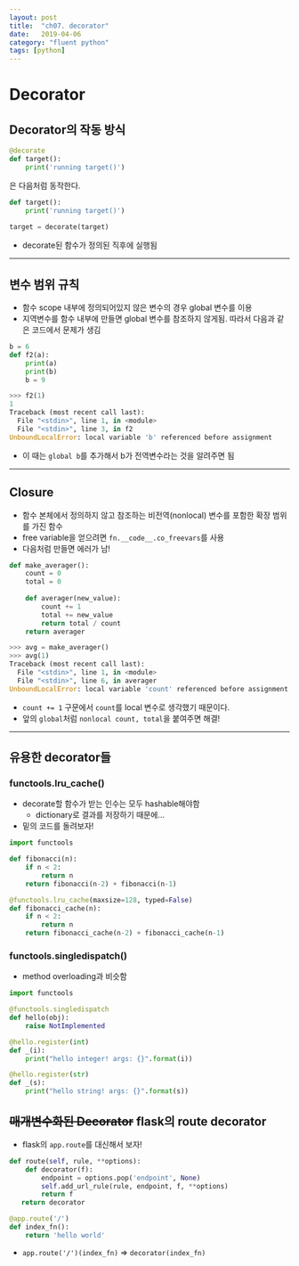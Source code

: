 ```yaml
---
layout: post
title:  "ch07. decorator"
date:   2019-04-06
category: "fluent python"
tags: [python]
---
```


# Decorator

## Decorator의 작동 방식

```python
@decorate
def target():
    print('running target()')
```
은 다음처럼 동작한다.

```python
def target():
    print('running target()')
  
target = decorate(target)
```

* decorate된 함수가 정의된 직후에 실행됨

---

## 변수 범위 규칙

* 함수 scope 내부에 정의되어있지 않은 변수의 경우 global 변수를 이용
* 지역변수를 함수 내부에 만들면 global 변수를 참조하지 않게됨. 따라서 다음과 같은 코드에서 문제가 생김

```python
b = 6
def f2(a):
    print(a)
    print(b)
    b = 9

>>> f2(1)
1
Traceback (most recent call last):
  File "<stdin>", line 1, in <module>
  File "<stdin>", line 3, in f2
UnboundLocalError: local variable 'b' referenced before assignment
```

* 이 때는 `global b`를 추가해서 b가 전역변수라는 것을 알려주면 됨

---

## Closure

* 함수 본체에서 정의하지 않고 참조하는 비전역(nonlocal) 변수를 포함한 확장 범위를 가진 함수
* free variable을 얻으려면 `fn.__code__.co_freevars`를 사용
* 다음처럼 만들면 에러가 남!

```python
def make_averager():
    count = 0
    total = 0
    
    def averager(new_value):
        count += 1
        total += new_value
        return total / count
    return averager
```

```python
>>> avg = make_averager()
>>> avg(1)
Traceback (most recent call last):
  File "<stdin>", line 1, in <module>
  File "<stdin>", line 6, in averager
UnboundLocalError: local variable 'count' referenced before assignment
```

* `count += 1` 구문에서 `count`를 local 변수로 생각했기 때문이다.
* 앞의 `global`처럼 `nonlocal count, total`을 붙여주면 해결!

---

## 유용한 decorator들

### functools.lru_cache()

* decorate할 함수가 받는 인수는 모두 hashable해야함
    * dictionary로 결과를 저장하기 때문에...
* 밑의 코드를 돌려보자!

```python
import functools

def fibonacci(n):
    if n < 2:
        return n
    return fibonacci(n-2) + fibonacci(n-1)

@functools.lru_cache(maxsize=128, typed=False)
def fibonacci_cache(n):
    if n < 2:
        return n
    return fibonacci_cache(n-2) + fibonacci_cache(n-1)
```

### functools.singledispatch()

* method overloading과 비슷함

```python
import functools

@functools.singledispatch
def hello(obj):
    raise NotImplemented

@hello.register(int)
def _(i):
    print("hello integer! args: {}".format(i))

@hello.register(str)
def _(s):
    print("hello string! args: {}".format(s))
```

## ~~매개변수화된 Decorator~~ flask의 route decorator

* flask의 `app.route`를 대신해서 보자!

```python
def route(self, rule, **options):
    def decorator(f):
        endpoint = options.pop('endpoint', None)
        self.add_url_rule(rule, endpoint, f, **options)
        return f
   return decorator

@app.route('/')
def index_fn():
    return 'hello world'
```

* `app.route('/')(index_fn)` => `decorator(index_fn)`